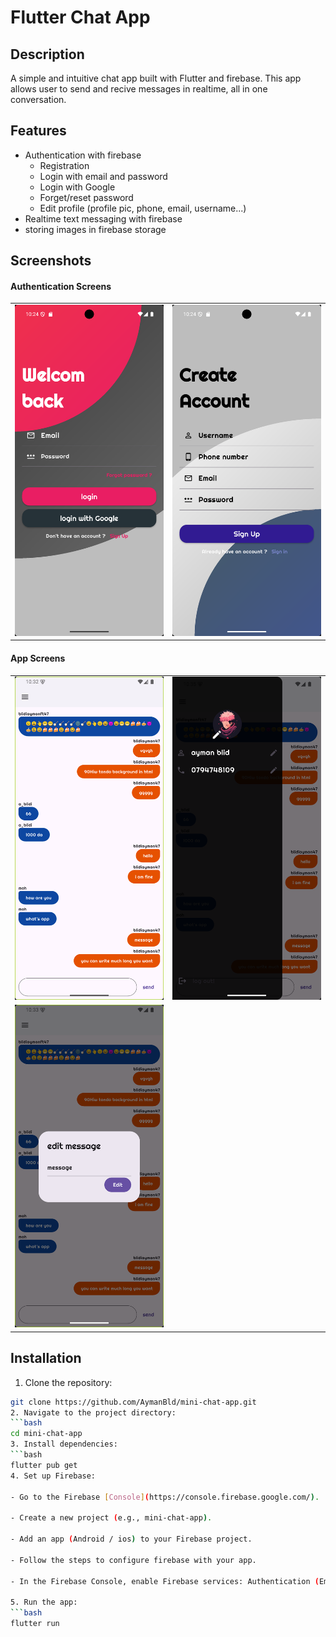# Flutter Chat App

## Description
A simple and intuitive chat app built with Flutter and firebase. This app allows user to send and recive messages in realtime, all in one conversation.

## Features
- Authentication with firebase
    - Registration
    - Login with email and password
    - Login with Google
    - Forget/reset password
    - Edit profile (profile pic, phone, email, username...)
- Realtime text messaging with firebase
- storing images in firebase storage

## Screenshots
<table>
<h4>Authentication Screens</h4>
  <tr>
    <td><img src="screenshots/login.png" alt="Login Screen"/></td>
    <td><img src="screenshots/signup.png" alt="Registration Screen"/></td>
  </tr>
</table>
<table>
<h4>App Screens</h4>
  <tr>
    <td><img src="screenshots/conversation.png" alt="conversation Screen"/></td>
    <td><img src="screenshots/profile.png" alt="Profile drawer"/></td>
  </tr>
  <tr>
    <td><img src="screenshots/edit.png" alt="Edit dialogue"/></td>
  </tr>
</table>

## Installation
1. Clone the repository:
  ```bash
  git clone https://github.com/AymanBld/mini-chat-app.git
2. Navigate to the project directory:
  ```bash
  cd mini-chat-app
3. Install dependencies:
  ```bash
  flutter pub get
4. Set up Firebase:

  - Go to the Firebase [Console](https://console.firebase.google.com/).
  
  - Create a new project (e.g., mini-chat-app).
  
  - Add an app (Android / ios) to your Firebase project.
  
  - Follow the steps to configure firebase with your app.
              
  - In the Firebase Console, enable Firebase services: Authentication (Email/Password and Google), Firestore, Storage

5. Run the app: 
  ```bash
  flutter run
